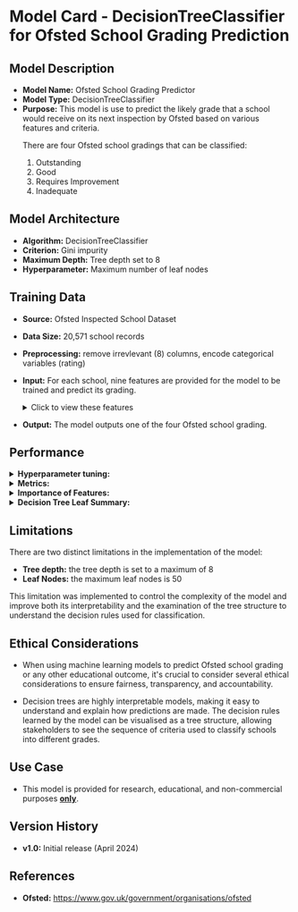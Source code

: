 # Model Card - DecisionTreeClassifier for Ofsted School Grading Prediction


## Model Description

- **Model Name:** Ofsted School Grading Predictor
- **Model Type:** DecisionTreeClassifier
- **Purpose:** This model is use to predict the likely grade that a school would receive on its next inspection by Ofsted based on various features and criteria. 
   <p>
    There are four Ofsted school gradings that can be classified:
    <ol type="1">
    <li>Outstanding</li>
    <li>Good</li>
    <li>Requires Improvement</li>
    <li>Inadequate</li>
    </ol>
   </p>

## Model Architecture

- **Algorithm:** DecisionTreeClassifier
- **Criterion:** Gini impurity
- **Maximum Depth:** Tree depth set to 8
- **Hyperparameter:** Maximum number of leaf nodes

## Training Data

- **Source:** Ofsted Inspected School Dataset
- **Data Size:** 20,571 school records
- **Preprocessing:** remove irrevlevant (8) columns, encode categorical variables (rating)
- **Input:** For each school, nine features are provided for the model to be trained and predict its grading.
   <details>
  <summary>Click to view these features</summary>
    <p>
    <ol type="1">
    <li>Gender Type - girls, boys, mixed</li>
    <li>Religious Ethos - Church of England, Roman Catholic, Other religion and non-faith</li>
    <li>Percentage of Pupils who are Boys</li>
    <li>Percentage of Pupils who are Girls</li>
    <li>Percentage of Pupils who have Enhance Health Care plan</li>
    <li>Percentage of Pupils who have Special Education Needs</li>
    <li>Percentage of Pupils who receive Free School Meals</li>
    <li>Percentage of Pupils who first language is English</li>
    <li>Percentage of Pupils who first language is not English</li>
    </ol>
    </p>
   </details>

- **Output:** The model outputs one of the four Ofsted school grading.

## Performance

   <div>
   <details>
  <summary><b>Hyperparameter tuning:</b></summary>
  
- `max_leaf_nodes` - grow tree with maximum number of leaf nodes
   
- **Method:** iteratively tune the `max_leaf_nodes` parameter by increasing in steps of `5`and find the best performing `max_leaf_nodes` setting

- The image below show the result of 10 iterations of the model. On each iteration the `max_leaf_nodes` hyperparameter is increased by 5.

- The best result is also shown with the `Best accuracy score: 0.8599` and the `Best maximum leaf nodes: 35`

   <div>
    <img style="width:700px" src="https://github.com/wrm65/Capstone-Project-2024/blob/main/images/decision_tree_01.png">
   </div>

   </details>
   </div>

   <div>
   <details>
  <summary><b>Metrics:</b></summary>

   <p>
  
   - `accuracy score` `recall score` `f1 score` `mean squared error`

   - The table below show the metric scores obtained for each classification (grading).
   </p>
  
  <div>
  
    <p>

   | Metric | Rating | Score |
   | --- | -- | --- |
   | **Accuracy score** | &nbsp; | 0.8599 |
   | **Mean squared error** | &nbsp; | 0.2094 |
   | **Recall score** | Outstanding | 0.1130 |
   | &nbsp; | Good | 0.9522 |
   | &nbsp; | Requires Improvement | 0 |
   | &nbsp; | Inadequate | 0.9963 |
   | **F1 score** | Outstanding | 0.1924 |
   | &nbsp; | Good | 0.8603 |
   | &nbsp; | Requires Improvement | 0 |
   | &nbsp; | Inadequate | 0.9743 |

   </p>

  </div>

   </details>
   </div>


   <div>
   <details>
  <summary><b>Importance of Features:</b></summary>
  
   <div>
  
   - The image below show the importance of each feature to the model, when making the predictions.
  
   <div>
    <img style="width:325px" src="https://github.com/wrm65/Capstone-Project-2024/blob/main/images/decision_tree_02.png">
   </div>

   </div>
  
   </details>


   <div>
   <details>
  <summary><b>Decision Tree Leaf Summary:</b></summary>

- With the maximum tree depth set to 8, the model produced 35 leaf nodes. The image below show the classification prediction for the 35 leaf nodes.

   <div>
    <img style="width:250px" src="https://github.com/wrm65/Capstone-Project-2024/blob/main/images/decision_tree_03.png">
   </div>

   </details>

## Limitations

<p>
  <div>
    There are two distinct limitations in the implementation of the model:
    <ul>
    <li><b>Tree depth:</b> the tree depth is set to a maximum of 8</li>
    <li><b>Leaf Nodes:</b> the maximum leaf nodes is 50</li>
    </ul>
  <div>
    This limitation was implemented to control the complexity of the model and improve both its interpretability and the examination of the tree structure to understand the decision rules used for classification.
  </div>
  <div>
</p>

## Ethical Considerations

- When using machine learning models to predict Ofsted school grading or any other educational outcome, it's crucial to consider several ethical considerations to ensure fairness, transparency, and accountability.

- Decision trees are highly interpretable models, making it easy to understand and explain how predictions are made. The decision rules learned by the model can be visualised as a tree structure, allowing stakeholders to see the sequence of criteria used to classify schools into different grades.

## Use Case

- This model is provided for research, educational, and non-commercial purposes <b><u>only</u></b>.

## Version History

- **v1.0:**  Initial release (April 2024)

## References

- **Ofsted:** https://www.gov.uk/government/organisations/ofsted
